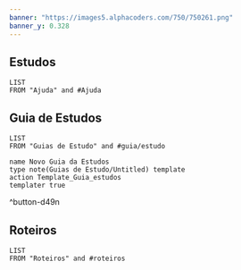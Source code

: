 ```yaml
---
banner: "https://images5.alphacoders.com/750/750261.png"
banner_y: 0.328
---
```

## Estudos
```dataview
LIST
FROM "Ajuda" and #Ajuda
```

## Guia de Estudos
```dataview
LIST
FROM "Guias de Estudo" and #guia/estudo
```
```button
name Novo Guia da Estudos
type note(Guias de Estudo/Untitled) template
action Template_Guia_estudos
templater true
```
^button-d49n
## Roteiros
```dataview
LIST
FROM "Roteiros" and #roteiros
```
